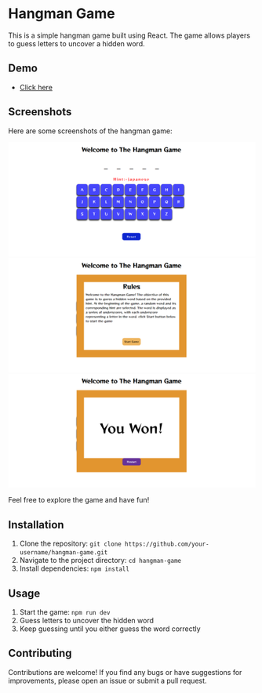 # Hangman Game

This is a simple hangman game built using React. The game allows players to guess letters to uncover a hidden word. 

## Demo
- [Click here](https://66b0521ed5c7de5f6d729b04--chimerical-jelly-9fe252.netlify.app/)
## Screenshots

Here are some screenshots of the hangman game:

![Screenshot 1](./src/assets/DemoImages/ss1.png)
![Screenshot 2](./src/assets/DemoImages/ss2.png)
![Screenshot 3](./src/assets/DemoImages/ss3.png)

Feel free to explore the game and have fun!


## Installation

1. Clone the repository: `git clone https://github.com/your-username/hangman-game.git`
2. Navigate to the project directory: `cd hangman-game`
3. Install dependencies: `npm install`

## Usage

1. Start the game: `npm run dev`
2. Guess letters to uncover the hidden word
3. Keep guessing until you either guess the word correctly

## Contributing

Contributions are welcome! If you find any bugs or have suggestions for improvements, please open an issue or submit a pull request.
